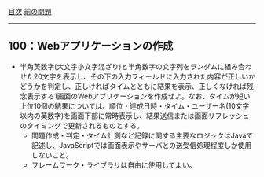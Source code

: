 [目次](../toc.md)
[前の問題](../099/README.md)　


***
## 100：Webアプリケーションの作成
* 半角英数字(大文字小文字混ざり)と半角数字の文字列をランダムに組み合わせた20文字を表示し、その下の入力フィールドに入力された内容が正しいかどうかを判定し、正しければタイムとともに結果を表示、正しくなければ残念表示する1画面のWebアプリケーションを作成せよ。なお、タイムが短い上位10個の結果については、順位・達成日時・タイム・ユーザー名(10文字以内の英数字)を画面下部に常時表示し、結果送信または画面リフレッシュのタイミングで更新されるものとする。
    * 問題作成・判定・タイム計測など記録に関する主要なロジックはJavaで記述し、JavaScriptでは画面表示やサーバとの送受信処理程度しか使用しないこと。
    * フレームワーク・ライブラリは自由に使用してよい。

